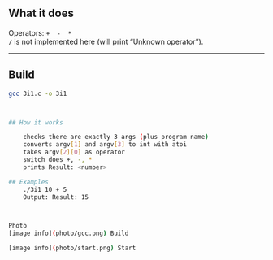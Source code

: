 ## What it does
Operators: `+  -  *`  
`/` is not implemented here (will print “Unknown operator”).

---

## Build

```bash
gcc 3i1.c -o 3i1



## How it works

	checks there are exactly 3 args (plus program name)
	converts argv[1] and argv[3] to int with atoi
	takes argv[2][0] as operator
	switch does +, -, *
	prints Result: <number>

## Examples
    ./3i1 10 + 5
    Output: Result: 15



Photo
[image info](photo/gcc.png) Build

[image info](photo/start.png) Start






